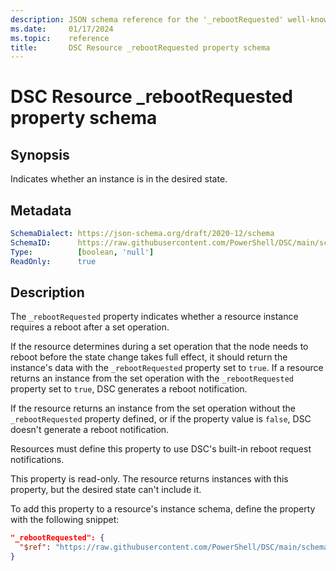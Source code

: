 ```yaml
---
description: JSON schema reference for the '_rebootRequested' well-known DSC Resource property.
ms.date:     01/17/2024
ms.topic:    reference
title:       DSC Resource _rebootRequested property schema
---
```


# DSC Resource _rebootRequested property schema

## Synopsis

Indicates whether an instance is in the desired state.

## Metadata

```yaml
SchemaDialect: https://json-schema.org/draft/2020-12/schema
SchemaID:      https://raw.githubusercontent.com/PowerShell/DSC/main/schemas/2023/10/resource/properties/rebootRequested.json
Type:          [boolean, 'null']
ReadOnly:      true
```

## Description

The `_rebootRequested` property indicates whether a resource instance requires a reboot after a set
operation.

If the resource determines during a set operation that the node needs to reboot before the state
change takes full effect, it should return the instance's data with the `_rebootRequested` property
set to `true`. If a resource returns an instance from the set operation with the `_rebootRequested`
property set to `true`, DSC generates a reboot notification.

If the resource returns an instance from the set operation without the `_rebootRequested` property
defined, or if the property value is `false`, DSC doesn't generate a reboot notification.

Resources must define this property to use DSC's built-in reboot request notifications.

This property is read-only. The resource returns instances with this property, but the desired
state can't include it.

To add this property to a resource's instance schema, define the property with the following
snippet:

```json
"_rebootRequested": {
  "$ref": "https://raw.githubusercontent.com/PowerShell/DSC/main/schemas/2023/10/resource/properties/rebootRequested.json"
}
```
